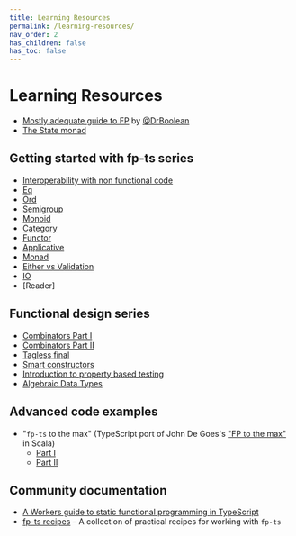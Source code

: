 ```yaml
---
title: Learning Resources
permalink: /learning-resources/
nav_order: 2
has_children: false
has_toc: false
---
```


# Learning Resources

- [Mostly adequate guide to FP](https://github.com/MostlyAdequate/mostly-adequate-guide) by [@DrBoolean](https://github.com/DrBoolean)
- [The State monad](https://paulgray.net/the-state-monad/)

## Getting started with fp-ts series

- [Interoperability with non functional code](https://dev.to/gcanti/interoperability-with-non-functional-code-using-fp-ts-432e)
- [Eq](https://dev.to/gcanti/getting-started-with-fp-ts-setoid-39f3)
- [Ord](https://dev.to/gcanti/getting-started-with-fp-ts-ord-5f1e)
- [Semigroup](https://dev.to/gcanti/getting-started-with-fp-ts-semigroup-2mf7)
- [Monoid](https://dev.to/gcanti/getting-started-with-fp-ts-monoid-ja0)
- [Category](https://dev.to/gcanti/getting-started-with-fp-ts-category-4c9a)
- [Functor](https://dev.to/gcanti/getting-started-with-fp-ts-functor-36ek)
- [Applicative](https://dev.to/gcanti/getting-started-with-fp-ts-applicative-1kb3)
- [Monad](https://dev.to/gcanti/getting-started-with-fp-ts-monad-6k)
- [Either vs Validation](https://dev.to/gcanti/getting-started-with-fp-ts-either-vs-validation-5eja)
- [IO](https://dev.to/gcanti/getting-started-with-fp-ts-io-36p6)
- [Reader]

## Functional design series

- [Combinators Part I](https://dev.to/gcanti/functional-design-combinators-14pn)
- [Combinators Part II](https://dev.to/gcanti/functional-design-how-to-make-the-time-combinator-more-general-3fge)
- [Tagless final](https://dev.to/gcanti/functional-design-tagless-final-332k)
- [Smart constructors](https://dev.to/gcanti/functional-design-smart-constructors-14nb)
- [Introduction to property based testing](https://dev.to/gcanti/introduction-to-property-based-testing-17nk)
- [Algebraic Data Types](https://dev.to/gcanti/functional-design-algebraic-data-types-36kf)

## Advanced code examples

- "`fp-ts` to the max" (TypeScript port of John De Goes's ["FP to the max"](https://www.youtube.com/watch?v=sxudIMiOo68) in Scala)
  - [Part I](https://github.com/gcanti/fp-ts/blob/master/examples/fp-ts-to-the-max-I.ts)
  - [Part II](https://github.com/gcanti/fp-ts/blob/master/examples/fp-ts-to-the-max-II.ts)

## Community documentation

- [A Workers guide to static functional programming in TypeScript](https://tstelzer.github.io/workers-guide-to-fp-in-ts/)
- [fp-ts recipes](https://grossbart.github.io/fp-ts-recipes/) – A collection of practical recipes for working with `fp-ts`
